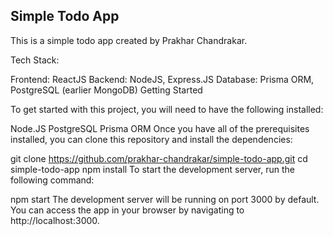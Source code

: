 ## Simple Todo App

This is a simple todo app created by Prakhar Chandrakar.

Tech Stack:

Frontend: ReactJS
Backend: NodeJS, Express.JS
Database: Prisma ORM, PostgreSQL (earlier MongoDB)
Getting Started

To get started with this project, you will need to have the following installed:

Node.JS
PostgreSQL
Prisma ORM
Once you have all of the prerequisites installed, you can clone this repository and install the dependencies:

git clone https://github.com/prakhar-chandrakar/simple-todo-app.git
cd simple-todo-app
npm install
To start the development server, run the following command:

npm start
The development server will be running on port 3000 by default. You can access the app in your browser by navigating to http://localhost:3000.
